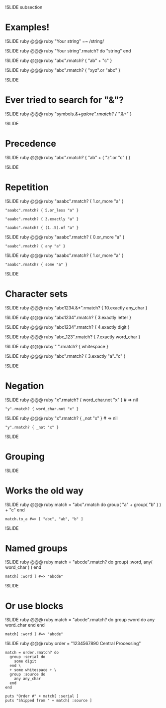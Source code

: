!SLIDE subsection
# Examples! #

!SLIDE ruby
    @@@ ruby
    "Your string" =~ /string/

!SLIDE ruby
    @@@ ruby
    "Your string".rmatch? do "string" end

!SLIDE ruby
    @@@ ruby
    "abc".rmatch? { "ab" + "c" }

!SLIDE ruby
    @@@ ruby
    "abc".rmatch? { "xyz".or "abc" }

!SLIDE
# Ever tried to search for "&"? #

!SLIDE ruby
    @@@ ruby
    "symbols.*&+galore".rmatch? { ".*&+" }

!SLIDE
# Precedence #

!SLIDE ruby
    @@@ ruby
    "abc".rmatch? { "ab" + ( "z".or "c" ) }

!SLIDE
# Repetition #

!SLIDE ruby
    @@@ ruby
    "aaabc".rmatch? { 1.or_more "a" }

    "aaabc".rmatch? { 5.or_less "a" }

    "aaabc".rmatch? { 3.exactly "a" }

    "aaabc".rmatch? { (1..5).of "a" }

!SLIDE ruby
    @@@ ruby
    "aaabc".rmatch? { 0.or_more "a" }

    "aaabc".rmatch? { any "a" }

!SLIDE ruby
    @@@ ruby
    "aaabc".rmatch? { 1.or_more "a" }

    "aaabc".rmatch? { some "a" }

!SLIDE
# Character sets #

!SLIDE ruby
    @@@ ruby
    "abc1234.&*".rmatch? { 10.exactly any_char }

!SLIDE ruby
    @@@ ruby
    "abc1234".rmatch? { 3.exactly letter }

!SLIDE ruby
    @@@ ruby
    "abc1234".rmatch? { 4.exactly digit }

!SLIDE ruby
    @@@ ruby
    "abc_123".rmatch? { 7.exactly word_char }

!SLIDE ruby
    @@@ ruby
    " ".rmatch? { whitespace }

!SLIDE ruby
    @@@ ruby
    "abc".rmatch? { 3.exactly "a".."c" }

!SLIDE
# Negation #

!SLIDE ruby
    @@@ ruby
    "x".rmatch? { word_char.not "x" } # => nil

    "y".rmatch? { word_char.not "x" }

!SLIDE ruby
    @@@ ruby
    "x".rmatch? { _not "x" } # => nil

    "y".rmatch? { _not "x" }

!SLIDE
# Grouping #

!SLIDE
# Works the old way #

!SLIDE ruby
    @@@ ruby
    match = "abc".rmatch do
      group( "a" + group( "b" ) ) + "c"
    end

    match.to_a #=> [ "abc", "ab", "b" ]

!SLIDE
# Named groups #

!SLIDE ruby
    @@@ ruby
    match = "abcde".rmatch? do
      group( :word, any( word_char ) )
    end

    match[ :word ] #=> "abcde"

!SLIDE
# Or use blocks #

!SLIDE ruby
    @@@ ruby
    match = "abcde".rmatch? do
      group :word do
        any word_char
      end
    end

    match[ :word ] #=> "abcde"

!SLIDE ruby
    @@@ ruby
    order = "1234567890       Central Processing"

    match = order.rmatch? do
      group :serial do
        some digit
      end \
      + some whitespace + \
      group :source do
        any any_char
      end
    end

    puts "Order #" + match[ :serial ]
    puts "Shipped from " + match[ :source ]
